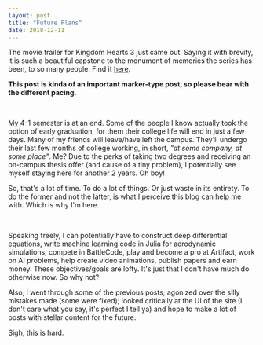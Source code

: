 ```yaml
---
layout: post
title: "Future Plans"
date: 2018-12-11
---
```


The movie trailer for Kingdom Hearts 3 just came out. Saying it with brevity, it is such a beautiful capstone to the monument of memories the series has been, to so many people. Find it [here](https://www.youtube.com/watch?v=16N6IkhxprE).

**This post is kinda of an important marker-type post, so please bear with the different pacing.**

&nbsp;

My 4-1 semester is at an end.
Some of the people I know actually took the option of early graduation, for them their college life will end in just a few days.
Many of my friends will leave/have left the campus. They'll undergo their last few months of college working, in short, *"at some company, at some place"*.
Me? Due to the perks of taking two degrees and receiving an on-campus thesis offer (and cause of a tiny problem), I potentially see myself staying here for another 2 years.
Oh boy!

So, that's a lot of time.
To do a lot of things.
Or just waste in its entirety.
To do the former and not the latter, is what I perceive this blog can help me with.
Which is why I'm here.

&nbsp;

Speaking freely, I can potentially have to construct deep differential equations, write machine learning code in Julia for aerodynamic simulations, compete in BattleCode, play and become a pro at Artifact, work on AI problems, help create video animations, publish papers and earn money.
These objectives/goals are lofty.
It's just that I don't have much do otherwise now. So why not?

Also, I went through some of the previous posts; agonized over the silly mistakes made (some were fixed); looked critically at the UI of the site (I don't care what you say, it's perfect I tell ya) and hope to make a lot of posts with stellar content for the future.

Sigh, this is hard.
